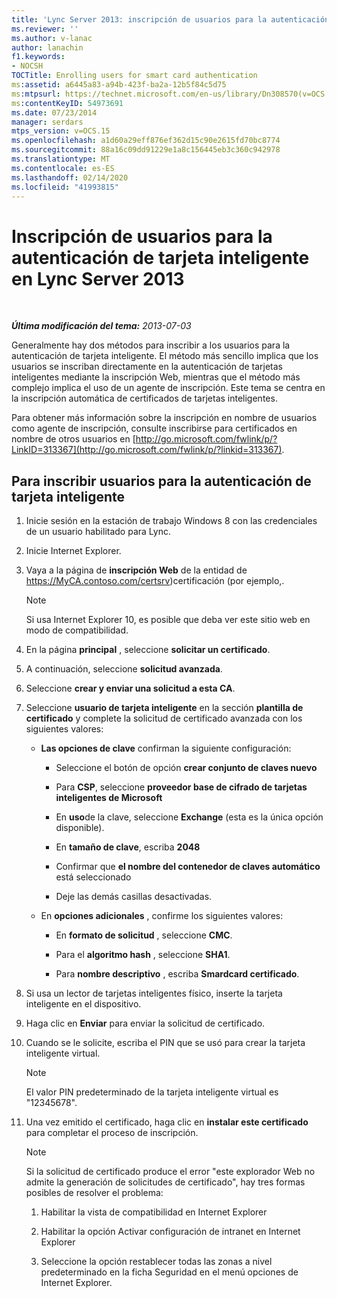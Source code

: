 ```yaml
---
title: 'Lync Server 2013: inscripción de usuarios para la autenticación de tarjeta inteligente'
ms.reviewer: ''
ms.author: v-lanac
author: lanachin
f1.keywords:
- NOCSH
TOCTitle: Enrolling users for smart card authentication
ms:assetid: a6445a83-a94b-423f-ba2a-12b5f84c5d75
ms:mtpsurl: https://technet.microsoft.com/en-us/library/Dn308570(v=OCS.15)
ms:contentKeyID: 54973691
ms.date: 07/23/2014
manager: serdars
mtps_version: v=OCS.15
ms.openlocfilehash: a1d60a29eff876ef362d15c90e2615fd70bc8774
ms.sourcegitcommit: 88a16c09dd91229e1a8c156445eb3c360c942978
ms.translationtype: MT
ms.contentlocale: es-ES
ms.lasthandoff: 02/14/2020
ms.locfileid: "41993815"
---
```

<div data-xmlns="http://www.w3.org/1999/xhtml">

<div class="topic" data-xmlns="http://www.w3.org/1999/xhtml" data-msxsl="urn:schemas-microsoft-com:xslt" data-cs="http://msdn.microsoft.com/">

<div data-asp="http://msdn2.microsoft.com/asp">

# <a name="enrolling-users-for-smart-card-authentication-in-lync-server-2013"></a>Inscripción de usuarios para la autenticación de tarjeta inteligente en Lync Server 2013

</div>

<div id="mainSection">

<div id="mainBody">

<span> </span>

_**Última modificación del tema:** 2013-07-03_

Generalmente hay dos métodos para inscribir a los usuarios para la autenticación de tarjeta inteligente. El método más sencillo implica que los usuarios se inscriban directamente en la autenticación de tarjetas inteligentes mediante la inscripción Web, mientras que el método más complejo implica el uso de un agente de inscripción. Este tema se centra en la inscripción automática de certificados de tarjetas inteligentes.

Para obtener más información sobre la inscripción en nombre de usuarios como agente de inscripción, consulte inscribirse para certificados en nombre de otros usuarios en [http://go.microsoft.com/fwlink/p/?LinkID=313367](http://go.microsoft.com/fwlink/p/?linkid=313367).

<div>

## <a name="to-enroll-users-for-smart-card-authentication"></a>Para inscribir usuarios para la autenticación de tarjeta inteligente

1.  Inicie sesión en la estación de trabajo Windows 8 con las credenciales de un usuario habilitado para Lync.

2.  Inicie Internet Explorer.

3.  Vaya a la página de **inscripción Web** de la entidad de https://MyCA.contoso.com/certsrv)certificación (por ejemplo,.
    
    <div>
    

    > [!NOTE]  
    > Si usa Internet Explorer 10, es posible que deba ver este sitio web en modo de compatibilidad.

    
    </div>

4.  En la página **principal** , seleccione **solicitar un certificado**.

5.  A continuación, seleccione **solicitud avanzada**.

6.  Seleccione **crear y enviar una solicitud a esta CA**.

7.  Seleccione **usuario de tarjeta inteligente** en la sección **plantilla de certificado** y complete la solicitud de certificado avanzada con los siguientes valores:
    
      - **Las opciones de clave** confirman la siguiente configuración:
        
          - Seleccione el botón de opción **crear conjunto de claves nuevo**
        
          - Para **CSP**, seleccione **proveedor base de cifrado de tarjetas inteligentes de Microsoft**
        
          - En **uso**de la clave, seleccione **Exchange** (esta es la única opción disponible).
        
          - En **tamaño de clave**, escriba **2048**
        
          - Confirmar que **el nombre del contenedor de claves automático** está seleccionado
        
          - Deje las demás casillas desactivadas.
    
      - En **opciones adicionales** , confirme los siguientes valores:
        
          - En **formato de solicitud** , seleccione **CMC**.
        
          - Para el **algoritmo hash** , seleccione **SHA1**.
        
          - Para **nombre descriptivo** , escriba **Smardcard certificado**.

8.  Si usa un lector de tarjetas inteligentes físico, inserte la tarjeta inteligente en el dispositivo.

9.  Haga clic en **Enviar** para enviar la solicitud de certificado.

10. Cuando se le solicite, escriba el PIN que se usó para crear la tarjeta inteligente virtual.
    
    <div>
    

    > [!NOTE]  
    > El valor PIN predeterminado de la tarjeta inteligente virtual es "12345678".

    
    </div>

11. Una vez emitido el certificado, haga clic en **instalar este certificado** para completar el proceso de inscripción.
    
    <div>
    

    > [!NOTE]  
    > Si la solicitud de certificado produce el error "este explorador Web no admite la generación de solicitudes de certificado", hay tres formas posibles de resolver el problema: 
    > <OL>
    > <LI>
    > <P>Habilitar la vista de compatibilidad en Internet Explorer</P>
    > <LI>
    > <P>Habilitar la opción Activar configuración de intranet en Internet Explorer</P>
    > <LI>
    > <P>Seleccione la opción restablecer todas las zonas a nivel predeterminado en la ficha Seguridad en el menú opciones de Internet Explorer.</P></LI></OL>

    
    </div>

</div>

</div>

<span> </span>

</div>

</div>

</div>

